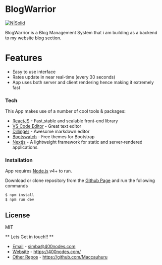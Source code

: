 # BlogWarrior

[![N|Solid](https://cldup.com/dTxpPi9lDf.thumb.png)](https://nodesource.com/products/nsolid)

BlogWarrior is a Blog Management System that i am building as a backend to my website blog section.

# Features

  - Easy to use interface
  - Rates update in near real-time (every 30 seconds)
  - App uses both server and client rendering hence making it extremely fast
<!-- 
![bitwatcher-app](https://user-images.githubusercontent.com/24412464/42977994-f3f43992-8b8f-11e8-9554-04f4c8e6e695.gif) -->


### Tech

This App makes use of a number of cool tools & packages:

* [ReactJS] - Fast,stable and scalable front-end library
* [VS Code Editor] - Great text editor
* [Dillinger] - Awesome markdown editor
* [Bootswatch] - Free themes for Bootstrap
* [Nextjs] - A lightweight framework for static and server‑rendered applications.

### Installation

App requires [Node.js](https://nodejs.org/) v4+ to run.

Download or clone repository from the [Github Page](https://github.com/Maccauhuru/Blog-Management-System) and run the following commands

```sh
$ npm install
$ npm run dev
```
License
----

MIT

** Lets Get in touch!! **
* [Email] - simba@400nodes.com
* [Website] - https://400nodes.com/
* [Other Repos] - https://github.com/Maccauhuru

[//]: # (These are reference links used in the body of this note and get stripped out when the markdown processor does its job. There is no need to format nicely because it shouldn't be seen. Thanks SO - http://stackoverflow.com/questions/4823468/store-comments-in-markdown-syntax)

   [dill]: <https://github.com/joemccann/dillinger>
   [git-repo-url]: <https://github.com/joemccann/dillinger.git>
   [john gruber]: <http://daringfireball.net>
   [df1]: <http://daringfireball.net/projects/markdown/>
   [Markdown-it]: <https://github.com/markdown-it/markdown-it>
   [Ace Editor]: <http://ace.ajax.org>
   [node.js]: <http://nodejs.org>
   [Twitter Bootstrap]: <http://twitter.github.com/bootstrap/>
   [jQuery]: <http://jquery.com>
   [VS Code Editor]: <https://code.visualstudio.com/>
   [AngularJS]: <http://angularjs.org>
   [ReactJS]: <https://reactjs.org/>
   [Webpack]: <https://webpack.js.org/>
   [Babel]: <http://babeljs.io/>
   [SASS]: <https://reactjs.org/>
   [Gulp]: <http://gulpjs.com>
   [Dillinger]: <https://dillinger.io/>
   [Github Page]: <https://dillinger.io/>
   [Email]: <mailto:simba@400nodes.com>
   [Website]: <https://400nodes.com/>
   [Other Repos]: <https://github.com/Maccauhuru>
   [ElectronJS]: <https://electronjs.org/>
   [NextJS]: <https://nextjs.org/>
   [Bootswatch]: <https://bootswatch.com/>
   [CoinDesk]: <https://coindesk.com/>

   [PlDb]: <https://github.com/joemccann/dillinger/tree/master/plugins/dropbox/README.md>
   [PlGh]: <https://github.com/joemccann/dillinger/tree/master/plugins/github/README.md>
   [PlGd]: <https://github.com/joemccann/dillinger/tree/master/plugins/googledrive/README.md>
   [PlOd]: <https://github.com/joemccann/dillinger/tree/master/plugins/onedrive/README.md>
   [PlMe]: <https://github.com/joemccann/dillinger/tree/master/plugins/medium/README.md>
   [PlGa]: <https://github.com/RahulHP/dillinger/blob/master/plugins/googleanalytics/README.md>
